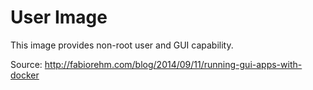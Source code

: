 # User Image

This image provides non-root user and GUI capability.

Source: http://fabiorehm.com/blog/2014/09/11/running-gui-apps-with-docker
